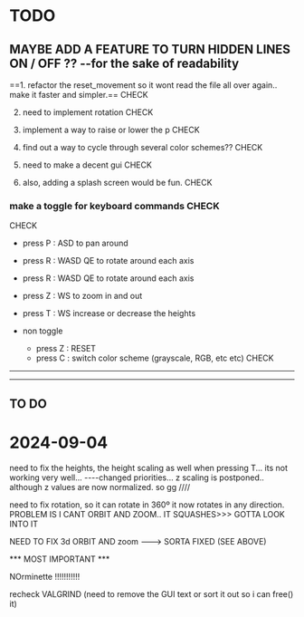 # TODO



## MAYBE ADD A FEATURE TO TURN HIDDEN LINES ON / OFF ?? --for the sake of readability

==1. refactor the reset_movement so it wont read the file all over again.. make it faster and simpler.== CHECK

2. need to implement rotation   CHECK

3. implement a way to raise or lower the p CHECK

5. find out a way to cycle through several color schemes?? CHECK

6. need to make a decent gui CHECK

7. also, adding a splash screen would be fun. CHECK

### make a toggle for keyboard commands CHECK


CHECK
- press P
  : ASD to pan around
- press R
  : WASD QE to rotate around each axis
- press R
  : WASD QE to rotate around each axis
- press Z
  : WS to zoom in and out
- press T
  : WS increase or decrease the heights

- non toggle
  - press Z
    : RESET
  - press C
    : switch color scheme (grayscale, RGB, etc etc)  CHECK
---
---

## TO DO
# 2024-09-04

need to fix the heights, the height scaling as well when pressing T... its not working very well...
----changed priorities... z scaling is postponed.. although z values are now normalized. so gg ////




need to fix rotation, so it can rotate in 360º it now rotates in any direction. PROBLEM IS I CANT ORBIT AND ZOOM.. IT SQUASHES>>>
GOTTA LOOK INTO IT

NEED TO FIX 3d ORBIT AND zoom ---> SORTA FIXED (SEE ABOVE)



*** MOST IMPORTANT ***

NOrminette
!!!!!!!!!!!

recheck VALGRIND (need to remove the GUI text or sort it out so i can free() it)
